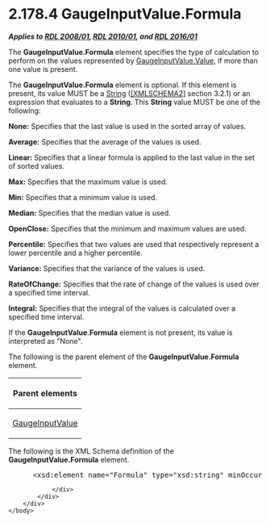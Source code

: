 <html dir="LTR" xmlns:mshelp="http://msdn.microsoft.com/mshelp" xmlns:ddue="http://ddue.schemas.microsoft.com/authoring/2003/5" xmlns:xlink="http://www.w3.org/1999/xlink" xmlns:tool="http://www.microsoft.com/tooltip">
    <head>
        <meta http-equiv="Content-Type" content="text/html; CHARSET=utf-8"></meta>
        <meta name="save" content="history"></meta>
        <title>2.178.4 GaugeInputValue.Formula</title>
        <xml>
            <mshelp:toctitle title="2.178.4 GaugeInputValue.Formula"></mshelp:toctitle>
            <mshelp:rltitle title="[MS-RDL]: GaugeInputValue.Formula"></mshelp:rltitle>
            <mshelp:keyword index="A" term="61bf2e69-dc52-4472-837d-04fa34356371"></mshelp:keyword>
            <mshelp:attr name="DCSext.ContentType" value="open specification"></mshelp:attr>
            <mshelp:attr name="AssetID" value="61bf2e69-dc52-4472-837d-04fa34356371"></mshelp:attr>
            <mshelp:attr name="TopicType" value="kbRef"></mshelp:attr>
            <mshelp:attr name="DCSext.Title" value="[MS-RDL]: GaugeInputValue.Formula" />
        </xml>
    </head>
    <body>
        <div id="header">
            <h1 class="heading">2.178.4 GaugeInputValue.Formula</h1>
        </div>
        <div id="mainSection">
            <div id="mainBody">
                <div id="allHistory" class="saveHistory"></div>
                <div id="sectionSection0" class="section" name="collapseableSection">
                    

<p><b><i>Applies to </i></b><a href="1e855f94-4617-47e4-b89e-0856c6cb420f.html"><b><i>RDL 2008/01</i></b></a><b><i>,
</i></b><a href="3428e690-a348-4ec7-8a6a-8efb42d2cdee.html"><b><i>RDL 2010/01</i></b></a><b><i>,
and </i></b><a href="52ce3983-2bfc-4e72-9359-42aaf5fe4509.html"><b><i>RDL 2016/01</i></b></a></p>

<p>The <b>GaugeInputValue.Formula</b> element specifies the
type of calculation to perform on the values represented by <a href="06a94f35-767a-4bd5-8a05-f54d1f6831e2.html">GaugeInputValue.Value</a>, if
more than one value is present. </p>

<p>The <b>GaugeInputValue.Formula</b> element is optional. If
this element is present, its value MUST be a <a href="1ed81ef3-a683-45e3-aaad-bd2bbe71bc3d.html">String</a> (<a href="https://go.microsoft.com/fwlink/?LinkId=90610">[XMLSCHEMA2]</a> section
3.2.1) or an expression that evaluates to a <b>String</b>. This <b>String</b>
value MUST be one of the following:</p>

<p><b>None:</b> Specifies that the last value is used in
the sorted array of values.</p>

<p><b>Average:</b> Specifies that the average of the
values is used.</p>

<p><b>Linear:</b> Specifies that a linear formula is
applied to the last value in the set of sorted values.</p>

<p><b>Max:</b> Specifies that the maximum value is used.</p>

<p><b>Min:</b> Specifies that a minimum value is used.</p>

<p><b>Median:</b> Specifies that the median value is
used.</p>

<p><b>OpenClose:</b> Specifies that the minimum and
maximum values are used.</p>

<p><b>Percentile:</b> Specifies that two values are used
that respectively represent a lower percentile and a higher percentile.</p>

<p><b>Variance:</b> Specifies that the variance of the
values is used.</p>

<p><b>RateOfChange:</b> Specifies that the rate of
change of the values is used over a specified time interval.</p>

<p><b>Integral:</b> Specifies that the integral of the
values is calculated over a specified time interval.</p>

<p>If the <b>GaugeInputValue.Formula</b> element is not
present, its value is interpreted as &quot;None&quot;.</p>

<p>The following is the parent element of the <b>GaugeInputValue.Formula</b>
element.</p>

<table>
 <thead>
  <tr>
   <th>
   <p>Parent elements</p>
   </th>
  </tr>
 </thead>
 <tr>
  <td>
  <p><a href="9463d0dc-2309-420e-994e-47562e7670a1.html">GaugeInputValue</a></p>
  </td>
 </tr>
</table>

<p>The following is the XML Schema definition of the <b>GaugeInputValue.Formula</b>
element.</p>

<dl>
<dd>
<div><pre> &lt;xsd:element name=&quot;Formula&quot; type=&quot;xsd:string&quot; minOccurs=&quot;0&quot;&gt;
</pre></div>
</dd></dl>


                </div>
            </div>
        </div>
    </body>
</html>